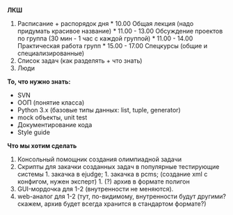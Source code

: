 **ЛКШ**

  1. Расписание + распорядок дня
    * 10.00 Общая лекция (надо придумать красивое название)
    * 11.00 - 13.00 Обсуждение проектов по группа (30 мин - 1 час с каждой группой)
    * 11.00 - 14.00 Практическая работа групп
    * 15.00 - 17.00 Спецкурсы (общие и специализированные)
  1. Список задач (как разделять + что знать)
  1. Люди

**То, что нужно знать:**
  * SVN
  * ООП (понятие класса)
  * Python 3.x (базовые типы данных: list, tuple, generator)
  * mock объекты, unit test
  * Документирование кода
  * Style guide

**Что мы хотим сделать**
  1. Консольный помощник создания олимпиадной задачи
  1. Скрипты для закачки созданных задач в популярные тестирующие системы
    1. закачка в ejudge;
    1. закачка в pcms; (создание xml с конфигом, нужен эксперт)
    1. (?) архив в формате полигон
  1. GUI-мордочка для 1-2 (внутренности не меняются).
  1. web-aналог для 1-2 (тут, по-видимому, внутренности будут другими? скажем, архив будет всегда хранится в стандартом формате?)
